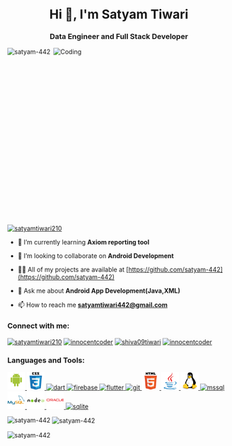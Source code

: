 <h1 align="center">Hi 👋, I'm Satyam Tiwari</h1>
<h3 align="center">Data Engineer and Full Stack Developer</h3>

<img align="right" alt="Coding" width="400" height="400" src="https://firebasestorage.googleapis.com/v0/b/collegeproject-614a6.appspot.com/o/github_profile_img.jpg?alt=media&token=bb90a1fd-8833-4adc-bfec-d384d0013951">

<p align="left"> <img src="https://komarev.com/ghpvc/?username=satyam-442&label=Profile%20views&color=0e75b6&style=flat" alt="satyam-442" /> </p>

<p align="left"> <a href="https://twitter.com/satyamtiwari210" target="blank"><img src="https://img.shields.io/twitter/follow/satyamtiwari210?logo=twitter&style=for-the-badge" alt="satyamtiwari210" /></a> </p>

- 🌱 I’m currently learning **Axiom reporting tool**

- 👯 I’m looking to collaborate on **Android Development**

- 👨‍💻 All of my projects are available at [https://github.com/satyam-442](https://github.com/satyam-442)

- 💬 Ask me about **Android App Development(Java,XML)**

- 📫 How to reach me **satyamtiwari442@gmail.com**

<h3 align="left">Connect with me:</h3>
<p align="left">
<a href="https://twitter.com/satyamtiwari210" target="blank"><img align="center" src="https://raw.githubusercontent.com/rahuldkjain/github-profile-readme-generator/master/src/images/icons/Social/twitter.svg" alt="satyamtiwari210" height="30" width="40" /></a>
<a href="https://linkedin.com/in/innocentcoder" target="blank"><img align="center" src="https://raw.githubusercontent.com/rahuldkjain/github-profile-readme-generator/master/src/images/icons/Social/linked-in-alt.svg" alt="innocentcoder" height="30" width="40" /></a>
<a href="https://fb.com/shiva09tiwari" target="blank"><img align="center" src="https://raw.githubusercontent.com/rahuldkjain/github-profile-readme-generator/master/src/images/icons/Social/facebook.svg" alt="shiva09tiwari" height="30" width="40" /></a>
<a href="https://instagram.com/innocentcoder" target="blank"><img align="center" src="https://raw.githubusercontent.com/rahuldkjain/github-profile-readme-generator/master/src/images/icons/Social/instagram.svg" alt="innocentcoder" height="30" width="40" /></a>
</p>

<h3 align="left">Languages and Tools:</h3>
<p align="left"> <a href="https://developer.android.com" target="_blank" rel="noreferrer"> <img src="https://raw.githubusercontent.com/devicons/devicon/master/icons/android/android-original-wordmark.svg" alt="android" width="40" height="40"/> </a> <a href="https://www.w3schools.com/css/" target="_blank" rel="noreferrer"> <img src="https://raw.githubusercontent.com/devicons/devicon/master/icons/css3/css3-original-wordmark.svg" alt="css3" width="40" height="40"/> </a> <a href="https://dart.dev" target="_blank" rel="noreferrer"> <img src="https://www.vectorlogo.zone/logos/dartlang/dartlang-icon.svg" alt="dart" width="40" height="40"/> </a> <a href="https://firebase.google.com/" target="_blank" rel="noreferrer"> <img src="https://www.vectorlogo.zone/logos/firebase/firebase-icon.svg" alt="firebase" width="40" height="40"/> </a> <a href="https://flutter.dev" target="_blank" rel="noreferrer"> <img src="https://www.vectorlogo.zone/logos/flutterio/flutterio-icon.svg" alt="flutter" width="40" height="40"/> </a> <a href="https://git-scm.com/" target="_blank" rel="noreferrer"> <img src="https://www.vectorlogo.zone/logos/git-scm/git-scm-icon.svg" alt="git" width="40" height="40"/> </a> <a href="https://www.w3.org/html/" target="_blank" rel="noreferrer"> <img src="https://raw.githubusercontent.com/devicons/devicon/master/icons/html5/html5-original-wordmark.svg" alt="html5" width="40" height="40"/> </a> <a href="https://www.java.com" target="_blank" rel="noreferrer"> <img src="https://raw.githubusercontent.com/devicons/devicon/master/icons/java/java-original.svg" alt="java" width="40" height="40"/> </a> <a href="https://www.linux.org/" target="_blank" rel="noreferrer"> <img src="https://raw.githubusercontent.com/devicons/devicon/master/icons/linux/linux-original.svg" alt="linux" width="40" height="40"/> </a> <a href="https://www.microsoft.com/en-us/sql-server" target="_blank" rel="noreferrer"> <img src="https://www.svgrepo.com/show/303229/microsoft-sql-server-logo.svg" alt="mssql" width="40" height="40"/> </a> <a href="https://www.mysql.com/" target="_blank" rel="noreferrer"> <img src="https://raw.githubusercontent.com/devicons/devicon/master/icons/mysql/mysql-original-wordmark.svg" alt="mysql" width="40" height="40"/> </a> <a href="https://nodejs.org" target="_blank" rel="noreferrer"> <img src="https://raw.githubusercontent.com/devicons/devicon/master/icons/nodejs/nodejs-original-wordmark.svg" alt="nodejs" width="40" height="40"/> </a> <a href="https://www.oracle.com/" target="_blank" rel="noreferrer"> <img src="https://raw.githubusercontent.com/devicons/devicon/master/icons/oracle/oracle-original.svg" alt="oracle" width="40" height="40"/> </a> <a href="https://www.sqlite.org/" target="_blank" rel="noreferrer"> <img src="https://www.vectorlogo.zone/logos/sqlite/sqlite-icon.svg" alt="sqlite" width="40" height="40"/> </a> </p>

<p><img align="left" src="https://github-readme-stats.vercel.app/api/top-langs?username=satyam-442&show_icons=true&locale=en&layout=compact" alt="satyam-442" /></p>

<p>&nbsp;<img align="center" src="https://github-readme-stats.vercel.app/api?username=satyam-442&show_icons=true&locale=en" alt="satyam-442" /></p>

<p><img align="center" src="https://github-readme-streak-stats.herokuapp.com/?user=satyam-442&" alt="satyam-442" /></p>
